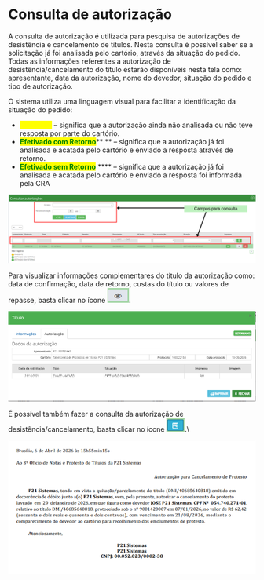 # Consulta de autorização

A consulta de autorização é utilizada para pesquisa de autorizações de desistência e cancelamento de títulos. Nesta consulta é possível saber se a solicitação já foi analisada pelo cartório, através da situação do pedido. Todas as informações referentes a autorização de desistência/cancelamento do título estarão disponíveis nesta tela como: apresentante, data da autorização, nome do devedor, situação do pedido e tipo de autorização.

O sistema utiliza uma linguagem visual para facilitar a identificação da situação do pedido:

* <mark style="color:yellow;">**Pendente**</mark> – significa que a autorização ainda não analisada ou não teve resposta por parte do cartório.
* <mark style="color:green;">**Efetivado com Retorno**</mark>** ** – significa que a autorização já foi analisada e acatada pelo cartório e enviado a resposta através de retorno.
* <mark style="color:green;">**Efetivado sem Retorno**</mark> **** – significa que a autorização já foi analisada e acatada pelo cartório e enviado a resposta foi informada pela CRA

![](<../../.gitbook/assets/Campos para consulta .png>)

Para visualizar informações complementares do título da autorização como: data de confirmação, data de retorno, custas do título ou valores de repasse, basta clicar no ícone <img src="../../.gitbook/assets/image (26) (1).png" alt="" data-size="line">.&#x20;

![](<../../.gitbook/assets/image (12) (1).png>)

É possível também fazer a consulta da autorização de desistência/cancelamento, basta clicar no ícone <img src="../../.gitbook/assets/image (4) (1).png" alt="" data-size="line">.\


![](<../../.gitbook/assets/image (18) (1).png>)
